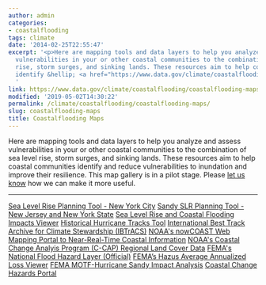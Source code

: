 ```yaml
---
author: admin
categories:
- coastalflooding
tags: climate
date: '2014-02-25T22:55:47'
excerpt: '<p>Here are mapping tools and data layers to help you analyze and assess
  vulnerabilities in your or other coastal communities to the combination of sea level
  rise, storm surges, and sinking lands. These resources aim to help coastal communities
  identify &hellip; <a href="https://www.data.gov/climate/coastalflooding/coastalflooding-maps">Continued</a></p>
  '
link: https://www.data.gov/climate/coastalflooding/coastalflooding-maps
modified: '2019-05-02T14:30:22'
permalink: /climate/coastalflooding/coastalflooding-maps/
slug: coastalflooding-maps
title: Coastalflooding Maps
---
```


Here are mapping tools and data layers to help you analyze and assess vulnerabilities in your or other coastal communities to the combination of sea level rise, storm surges, and sinking lands. These resources aim to help coastal communities identify and reduce vulnerabilities to inundation and improve their resilience. This map gallery is in a pilot stage. Please [let us know](/climate/climate-feedback/) how we can make it more useful.

---

[Sea Level Rise Planning Tool - New York City](http://geoplatform.maps.arcgis.com/home/item.html?id=bc90ddc4984a45538c1de5b4ddf91381 "Sea Level Rise Planning Tool - New York City")
[Sandy SLR Planning Tool - New Jersey and New York State](http://geoplatform.maps.arcgis.com/home/item.html?id=2960f1e066544582ae0f0d988ccb3d27)
[Sea Level Rise and Coastal Flooding Impacts Viewer](https://coast.noaa.gov/slr/)
[Historical Hurricane Tracks Tool](https://coast.noaa.gov/hurricanes/)
[International Best Track Archive for Climate Stewardship (IBTrACS)](http://www.ncdc.noaa.gov/ibtracs/)
[NOAA's nowCOAST Web Mapping Portal to Near-Real-Time Coastal Information](http://nowcoast.noaa.gov)
[NOAA's Coastal Change Analyis Program (C-CAP) Regional Land Cover Data](https://coast.noaa.gov/ccapatlas/ "NOAA's Coastal Change Analyis Program (C-CAP) Regional Land Cover Data")
[FEMA's National Flood Hazard Layer (Official)](http://fema.maps.arcgis.com/home/item.html?id=cbe088e7c8704464aa0fc34eb99e7f30)
[FEMA’s Hazus Average Annualized Loss Viewer](http://fema.maps.arcgis.com/home/item.html?id=cb8228309e9d405ca6b4db6027df36d9)
[FEMA MOTF-Hurricane Sandy Impact Analysis](https://www.arcgis.com/home/item.html?id=3a5c59699d86453a89f590171a10e9b5)
[Coastal Change Hazards Portal](http://marine.usgs.gov/coastalchangehazardsportal/)
